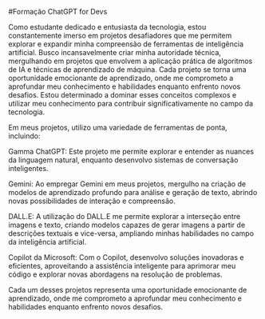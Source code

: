 #Formação ChatGPT for Devs

Como estudante dedicado e entusiasta da tecnologia, estou constantemente imerso em projetos desafiadores que me permitem explorar e expandir minha compreensão de ferramentas de inteligência artificial. Busco incansavelmente criar minha autoridade técnica, mergulhando em projetos que envolvem a aplicação prática de algoritmos de IA e técnicas de aprendizado de máquina. Cada projeto se torna uma oportunidade emocionante de aprendizado, onde me comprometo a aprofundar meu conhecimento e habilidades enquanto enfrento novos desafios. Estou determinado a dominar esses conceitos complexos e utilizar meu conhecimento para contribuir significativamente no campo da tecnologia.

Em meus projetos, utilizo uma variedade de ferramentas de ponta, incluindo:

Gamma ChatGPT: Este projeto me permite explorar e entender as nuances da linguagem natural, enquanto desenvolvo sistemas de conversação inteligentes.

Gemini: Ao empregar Gemini em meus projetos, mergulho na criação de modelos de aprendizado profundo para análise e geração de texto, abrindo novas possibilidades de interação e compreensão.

DALL.E: A utilização do DALL.E me permite explorar a interseção entre imagens e texto, criando modelos capazes de gerar imagens a partir de descrições textuais e vice-versa, ampliando minhas habilidades no campo da inteligência artificial.

Copilot da Microsoft: Com o Copilot, desenvolvo soluções inovadoras e eficientes, aproveitando a assistência inteligente para aprimorar meu código e explorar novas abordagens na resolução de problemas.

Cada um desses projetos representa uma oportunidade emocionante de aprendizado, onde me comprometo a aprofundar meu conhecimento e habilidades enquanto enfrento novos desafios. 
